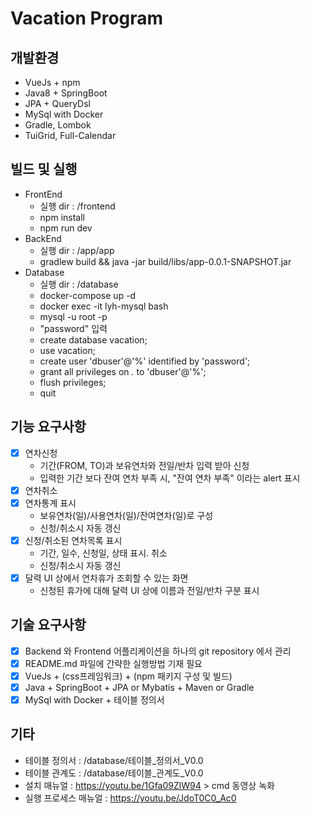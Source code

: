 # Vacation Program 

## 개발환경
- VueJs + npm
- Java8 +  SpringBoot
- JPA +  QueryDsl
- MySql with Docker
- Gradle, Lombok
- TuiGrid, Full-Calendar

## 빌드 및 실행
- FrontEnd 
  - 실행 dir : /frontend
  - npm install
  - npm run dev
- BackEnd
  - 실행 dir : /app/app
  - gradlew build && java -jar build/libs/app-0.0.1-SNAPSHOT.jar
- Database
  - 실행 dir : /database
  - docker-compose up -d
  - docker exec -it lyh-mysql bash
  - mysql -u root -p
  - "password" 입력
  - create database vacation;
  - use vacation;
  - create user 'dbuser'@'%' identified by 'password';
  - grant all privileges on  *.* to 'dbuser'@'%';
  - flush privileges;
  - quit

## 기능 요구사항
  - [x] 연차신청
    - 기간(FROM, TO)과 보유연차와 전일/반차 입력 받아 신청
    - 입력한 기간 보다 잔여 연차 부족 시, "잔여 연차 부족" 이라는 alert 표시
  - [x] 연차취소
  - [x] 연차통계 표시
    - 보유연차(일)/사용연차(일)/잔여연차(일)로 구성
    - 신청/취소시 자동 갱신
  - [x] 신청/취소된 연차목록 표시
    - 기간, 일수, 신청일, 상태 표시. 취소
    - 신청/취소시 자동 갱신
  - [x] 달력 UI 상에서 연차휴가 조회할 수 있는 화면
    - 신청된 휴가에 대해 달력 UI 상에 이름과 전일/반차 구분 표시


## 기술 요구사항
  - [x] Backend 와 Frontend 어플리케이션을 하나의 git repository 에서 관리
  - [x] README.md 파일에 간략한 실행방법 기재 필요
  - [x] VueJs + (css프레임워크) + (npm 패키지 구성 및 빌드)
  - [x] Java + SpringBoot + JPA or Mybatis + Maven or Gradle
  - [x] MySql with Docker + 테이블 정의서

## 기타 
  - 테이블 정의서 : /database/테이블_정의서_V0.0
  - 테이블 관계도 : /database/테이블_관계도_V0.0
  - 설치 매뉴얼 : https://youtu.be/1Gfa09ZlW94 > cmd 동영상 녹화  
  - 실행 프로세스 매뉴얼 : https://youtu.be/JdoT0C0_Ac0
